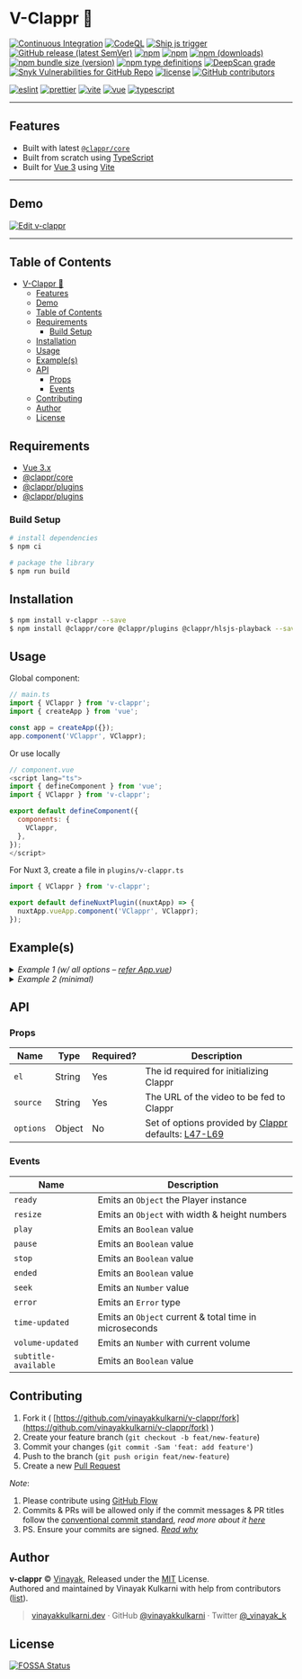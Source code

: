 # V-Clappr 🎥

[![Continuous Integration](https://github.com/vinayakkulkarni/v-clappr/actions/workflows/ci.yml/badge.svg)](https://github.com/vinayakkulkarni/v-clappr/actions/workflows/ci.yml)
[![CodeQL](https://github.com/vinayakkulkarni/v-clappr/actions/workflows/codeql.yml/badge.svg)](https://github.com/vinayakkulkarni/v-clappr/actions/workflows/codeql.yml)
[![Ship js trigger](https://github.com/vinayakkulkarni/v-clappr/actions/workflows/shipjs-trigger.yml/badge.svg)](https://github.com/vinayakkulkarni/v-clappr/actions/workflows/shipjs-trigger.yml)
[![GitHub release (latest SemVer)](https://img.shields.io/github/v/release/vinayakkulkarni/v-clappr?sort=semver&logo=github)](https://github.com/vinayakkulkarni/v-clappr/releases)
[![npm](https://img.shields.io/npm/v/v-clappr?logo=npm)](https://www.npmjs.com/package/v-clappr)
[![npm](https://img.shields.io/npm/dm/v-clappr?logo=npm)](http://npm-stat.com/charts.html?package=v-clappr)
[![npm (downloads)](https://img.shields.io/npm/dm/v-clappr.svg)](https://npm-stat.com/charts.html?package=v-clappr)
[![npm bundle size (version)](https://img.shields.io/bundlephobia/min/v-clappr/latest)](https://bundlephobia.com/package/v-clappr@latest)
[![npm type definitions](https://img.shields.io/npm/types/v-clappr)](https://github.com/vinayakkulkarni/v-clappr/blob/master/package.json)
[![DeepScan grade](https://deepscan.io/api/teams/9055/projects/11603/branches/309654/badge/grade.svg)](https://deepscan.io/dashboard#view=project&tid=9055&pid=11603&bid=309654)
[![Snyk Vulnerabilities for GitHub Repo](https://img.shields.io/snyk/vulnerabilities/github/vinayakkulkarni/v-clappr)](https://snyk.io/test/github/vinayakkulkarni/v-clappr)
[![license](https://img.shields.io/npm/l/v-clappr)](https://github.com/vinayakkulkarni/v-clappr/blob/master/LICENSE)
[![GitHub contributors](https://img.shields.io/github/contributors/vinayakkulkarni/v-clappr)](https://github.com/vinayakkulkarni/v-clappr/graphs/contributors)

[![eslint](https://img.shields.io/npm/dependency-version/v-clappr/dev/eslint?logo=eslint)](https://eslint.org/)
[![prettier](https://img.shields.io/npm/dependency-version/v-clappr/dev/prettier?logo=prettier)](https://prettier.io/)
[![vite](https://img.shields.io/npm/dependency-version/v-clappr/dev/vite?logo=vite)](https://vitejs.dev/)
[![vue](https://img.shields.io/npm/dependency-version/v-clappr/dev/vue?logo=vue.js)](https://vuejs.org/)
[![typescript](https://img.shields.io/npm/dependency-version/v-clappr/dev/typescript?logo=TypeScript)](https://www.typescriptlang.org/)

---

## Features

- Built with latest [`@clappr/core`](https://www.npmjs.com/package/@clappr/core)
- Built from scratch using [TypeScript](https://www.typescriptlang.org)
- Built for [Vue 3](https://vuejs.org) using [Vite](https://vitejs.dev)

---

## Demo

[![Edit v-clappr](https://developer.stackblitz.com/img/open_in_stackblitz.svg)](https://stackblitz.com/edit/v-clappr?file=src/App.vue)

---

## Table of Contents

- [V-Clappr 🎥](#v-clappr-)
  - [Features](#features)
  - [Demo](#demo)
  - [Table of Contents](#table-of-contents)
  - [Requirements](#requirements)
    - [Build Setup](#build-setup)
  - [Installation](#installation)
  - [Usage](#usage)
  - [Example(s)](#examples)
  - [API](#api)
    - [Props](#props)
    - [Events](#events)
  - [Contributing](#contributing)
  - [Author](#author)
  - [License](#license)

## Requirements

- [Vue 3.x](https://vuejs.org/)
- [@clappr/core](https://www.npmjs.com/package/@clappr/core)
- [@clappr/plugins](https://www.npmjs.com/package/@clappr/core)
- [@clappr/plugins](https://www.npmjs.com/package/@clappr/hlsjs-playback)
<!-- - [dash-shaka-playback](https://www.npmjs.com/package/dash-shaka-playback) `^3.0.3` -->

### Build Setup

```bash
# install dependencies
$ npm ci

# package the library
$ npm run build
```

## Installation

```bash
$ npm install v-clappr --save
$ npm install @clappr/core @clappr/plugins @clappr/hlsjs-playback --save
```

## Usage

Global component:

```js
// main.ts
import { VClappr } from 'v-clappr';
import { createApp } from 'vue';

const app = createApp({});
app.component('VClappr', VClappr);
```

Or use locally

```js
// component.vue
<script lang="ts">
import { defineComponent } from 'vue';
import { VClappr } from 'v-clappr';

export default defineComponent({
  components: {
    VClappr,
  },
});
</script>
```

For Nuxt 3, create a file in `plugins/v-clappr.ts`

```js
import { VClappr } from 'v-clappr';

export default defineNuxtPlugin((nuxtApp) => {
  nuxtApp.vueApp.component('VClappr', VClappr);
});
```

## Example(s)

<details>
<summary>
<em>Example 1 (w/ all options – <a href="./example/src/App.vue">refer App.vue</a>)</em>
</summary>

HTML

```html
<v-clappr
  el="player"
  :source="source"
  :options="options"
  @init="oninit"
  @ready="onready"
  @play="onplay"
  @pause="onpause"
  @stop="onstop"
  @ended="onended"
  @fullscreen="onfullscreen"
  @resize="onresize"
  @seek="onseek"
  @timeupdate="ontimeupdate"
  @volumeupdate="onvolumeupdate"
  @error="onerror"
/>
```

JS

```javascript
import { defineComponent, reactive } from 'vue';
import { VClappr } from 'v-clappr';

export default defineComponent({
  name: 'ClapprComponent',
  components: {
    VClappr,
  },
  setup() {
    const state = reactive({
      clappr: null,
      source: 'http://clappr.io/highline.mp4',
      poster: 'http://clappr.io/poster.png',
      options: {
        width: '100%',
        height: '100%',
        autoPlay: false,
        mute: false,
        loop: false,
        language: 'en-US',
        playbackNotSupportedMessage: 'Playback not supported',
        autoSeekFromUrl: true,
        includeResetStyle: true,
        playback: {
          preload: 'metadata',
          disableContextMenu: true,
          controls: false,
          crossOrigin: null,
          playInline: false,
          minimumDvrSize: null,
          externalTracks: [],
          hlsjsConfig: {},
          shakaConfiguration: {},
        },
      },
    });
    const onInit = (clappr: any) => {
      state.clappr = clappr;
    };
    const onReady = (e: any) => {
      console.log('onReady Event: ', e);
    };
    const onResize = (e: any) => {
      console.log('onResize Event: ', e);
    };
    const onPlay = (e: any) => {
      console.log('onPlay Event: ', e);
    };
    const onPause = (e: any) => {
      console.log('onPause Event: ', e);
    };
    const onStop = (e: any) => {
      console.log('onStop Event: ', e);
    };
    const onEnded = (e: any) => {
      console.log('onEnded Event: ', e);
    };
    const onSeek = (e: any) => {
      console.log('onSeek Event: ', e);
    };
    const onError = (e: any) => {
      console.log('onError Event: ', e);
    };
    const onTimeUpdated = (e: any) => {
      console.log('onTimeUpdate Event: ', e);
    };
    const onVolumeUpdated = (e: any) => {
      console.log('onVolumeUpdate Event: ', e);
    };
    const onSubtitleAvailable = (e: any) => {
      console.log('onSubtitleAvailable Event: ', e);
    };

    return {
      state,
      onInit,
      onReady,
      onResize,
      onPlay,
      onPause,
      onStop,
      onEnded,
      onSeek,
      onError,
      onTimeUpdated,
      onVolumeUpdated,
      onSubtitleAvailable,
    };
  },
});
```

</details>

<details>
<summary>
<em>Example 2 (minimal)</em>
</summary>

HTML

```html
<v-clappr el="my-custom-id" :source="source" />
```

JS

```javascript
import { defineComponent, ref } from 'vue';
import { VClappr } from 'v-clappr';

export default defineComponent({
  name: 'ClapprComponent',
  components: {
    VClappr,
  },
  setup() {
    const source = ref('http://clappr.io/highline.mp4');

    return {
      source,
    };
  },
});
```

</details>

## API

### Props

| Name      | Type   | Required? | Description                                                                                                                                             |
| --------- | ------ | --------- | ------------------------------------------------------------------------------------------------------------------------------------------------------- |
| `el`      | String | Yes       | The id required for initializing Clappr                                                                                                                 |
| `source`  | String | Yes       | The URL of the video to be fed to Clappr                                                                                                                |
| `options` | Object | No        | Set of options provided by [Clappr](https://github.com/clappr/clappr-core#hammer_and_wrench-configuration) defaults: [L47-L69](src/VClappr.vue#L47-L69) |

### Events

| Name                 | Description                                            |
| -------------------- | ------------------------------------------------------ |
| `ready`              | Emits an `Object` the Player instance                  |
| `resize`             | Emits an `Object` with width & height numbers          |
| `play`               | Emits an `Boolean` value                               |
| `pause`              | Emits an `Boolean` value                               |
| `stop`               | Emits an `Boolean` value                               |
| `ended`              | Emits an `Boolean` value                               |
| `seek`               | Emits an `Number` value                                |
| `error`              | Emits an `Error` type                                  |
| `time-updated`       | Emits an `Object` current & total time in microseconds |
| `volume-updated`     | Emits an `Number` with current volume                  |
| `subtitle-available` | Emits an `Boolean` value                               |

## Contributing

1. Fork it ( [https://github.com/vinayakkulkarni/v-clappr/fork](https://github.com/vinayakkulkarni/v-clappr/fork) )
2. Create your feature branch (`git checkout -b feat/new-feature`)
3. Commit your changes (`git commit -Sam 'feat: add feature'`)
4. Push to the branch (`git push origin feat/new-feature`)
5. Create a new [Pull Request](https://github.com/vinayakkulkarni/v-clappr/compare)

_Note_:

1. Please contribute using [GitHub Flow](https://web.archive.org/web/20191104103724/https://guides.github.com/introduction/flow/)
2. Commits & PRs will be allowed only if the commit messages & PR titles follow the [conventional commit standard](https://www.conventionalcommits.org/), _read more about it [here](https://github.com/conventional-changelog/commitlint/tree/master/%40commitlint/config-conventional#type-enum)_
3. PS. Ensure your commits are signed. _[Read why](https://withblue.ink/2020/05/17/how-and-why-to-sign-git-commits.html)_

## Author

**v-clappr** &copy; [Vinayak](https://vinayakkulkarni.dev), Released under the [MIT](./LICENSE) License.<br>
Authored and maintained by Vinayak Kulkarni with help from contributors ([list](https://github.com/vinayakkulkarni/v-clappr/contributors)).

> [vinayakkulkarni.dev](https://vinayakkulkarni.dev) · GitHub [@vinayakkulkarni](https://github.com/vinayakkulkarni) · Twitter [@\_vinayak_k](https://twitter.com/_vinayak_k)

## License

[![FOSSA Status](https://app.fossa.io/api/projects/git%2Bgithub.com%2Fvinayakkulkarni%2Fv-clappr.svg?type=large)](https://app.fossa.io/projects/git%2Bgithub.com%2Fvinayakkulkarni%2Fv-clappr?ref=badge_large)
